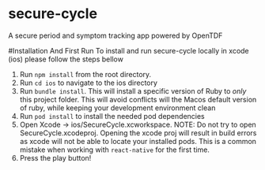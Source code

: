 # secure-cycle
A secure period and symptom tracking app powered by OpenTDF

#Installation And First Run
To install and run secure-cycle locally in xcode (ios) please follow the steps bellow

1. Run `npm install` from the root directory.
2. Run `cd ios` to navigate to the ios directory
3. Run `bundle install`. This will install a specific version of Ruby to _only_ this project folder. This will avoid conflicts will the Macos default version of ruby, while keeping your development environment clean
4. Run `pod install` to install the needed pod dependencies
5. Open Xcode -> ios/SecureCycle.xcworkspace. NOTE: Do not try to open SecureCycle.xcodeproj. Opening the xcode proj will result in build errors as xcode will not be able to locate your installed pods. This is a common mistake when working with `react-native` for the first time.
6. Press the play button!

